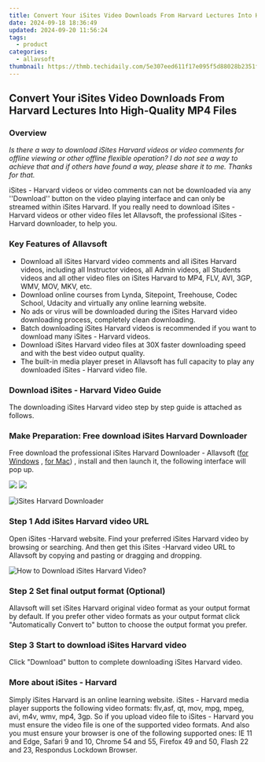 ```yaml
---
title: Convert Your iSites Video Downloads From Harvard Lectures Into High-Quality MP4 Files
date: 2024-09-18 18:36:49
updated: 2024-09-20 11:56:24
tags:
  - product
categories:
  - allavsoft
thumbnail: https://thmb.techidaily.com/5e307eed611f17e095f5d88028b2351fba3d967d59553e6950da1a4414daed51.jpg
---
```


## Convert Your iSites Video Downloads From Harvard Lectures Into High-Quality MP4 Files

### Overview

_Is there a way to download iSites Harvard videos or video comments for offline viewing or other offline flexible operation? I do not see a way to achieve that and if others have found a way, please share it to me. Thanks for that._

iSites - Harvard videos or video comments can not be downloaded via any ''Download'' button on the video playing interface and can only be streamed within iSites Harvard. If you really need to download iSites - Harvard videos or other video files let Allavsoft, the professional iSites -Harvard downloader, to help you.

### Key Features of Allavsoft

* Download all iSites Harvard video comments and all iSites Harvard videos, including all Instructor videos, all Admin videos, all Students videos and all other video files on iSites Harvard to MP4, FLV, AVI, 3GP, WMV, MOV, MKV, etc.
* Download online courses from Lynda, Sitepoint, Treehouse, Codec School, Udacity and virtually any online learning website.
* No ads or virus will be downloaded during the iSites Harvard video downloading process, completely clean downloading.
* Batch downloading iSites Harvard videos is recommended if you want to download many iSites - Harvard videos.
* Download iSites Harvard video files at 30X faster downloading speed and with the best video output quality.
* The built-in media player preset in Allavsoft has full capacity to play any downloaded iSites - Harvard video file.

### Download iSites - Harvard Video Guide

The downloading iSites Harvard video step by step guide is attached as follows.

### Make Preparation: Free download iSites Harvard Downloader

Free download the professional iSites Harvard Downloader - Allavsoft ([for Windows](https://tools.techidaily.com/allavsoft/products/) , [for Mac](https://tools.techidaily.com/allavsoft/products/)) , install and then launch it, the following interface will pop up.

[![](https://www.allavsoft.com/how-to/../images/how-to/free-download-win.jpg)](https://tools.techidaily.com/allavsoft/products/) [![](https://www.allavsoft.com/how-to/../images/how-to/free-download-mac.jpg)](https://tools.techidaily.com/allavsoft/products/)

![iSites Harvard Downloader](https://www.allavsoft.com/how-to/../images/allavsoft/screen-shot-600.jpg)

### Step 1 Add iSites Harvard video URL

Open iSites -Harvard website. Find your preferred iSites Harvard video by browsing or searching. And then get this iSites -Harvard video URL to Allavsoft by copying and pasting or dragging and dropping.

![How to Download iSites Harvard Video?](https://www.allavsoft.com/how-to/../images/how-to/download-rtmp-video/download-rtmp-video.jpg)

### Step 2 Set final output format (Optional)

Allavsoft will set iSites Harvard original video format as your output format by default. If you prefer other video formats as your output format click "Automatically Convert to" button to choose the output format you prefer.

### Step 3 Start to download iSites Harvard video

Click "Download" button to complete downloading iSites Harvard video.

### More about iSites - Harvard

Simply iSites Harvard is an online learning website. iSites - Harvard media player supports the following video formats: flv,asf, qt, mov, mpg, mpeg, avi, m4v, wmv, mp4, 3gp. So if you upload video file to iSites - Harvard you must ensure the video file is one of the supported video formats. And also you must ensure your browser is one of the following supported ones: IE 11 and Edge, Safari 9 and 10, Chrome 54 and 55, Firefox 49 and 50, Flash 22 and 23, Respondus Lockdown Browser.

<ins class="adsbygoogle"
     style="display:block"
     data-ad-format="autorelaxed"
     data-ad-client="ca-pub-7571918770474297"
     data-ad-slot="1223367746"></ins>



<ins class="adsbygoogle"
     style="display:block"
     data-ad-client="ca-pub-7571918770474297"
     data-ad-slot="8358498916"
     data-ad-format="auto"
     data-full-width-responsive="true"></ins>
